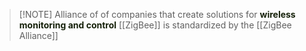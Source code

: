> [!NOTE] Alliance of of companies that create solutions for <span style="font-weight:bold; color:rgb(21, 32, 9)">wireless monitoring and control</span>
> [[ZigBee]] is standardized by the [[ZigBee Alliance]]


